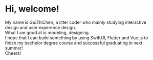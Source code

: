 # Hi, welcome! <br/>
My name is GuiZhiChen, a litter coder who mainly studying interactive design and user experence design.<br/>
What I am good at is modeling, designing.<br/>
I hope that I can build something by using SwiftUI, Flutter and Vue.js to finish my bachelor degree course and successful graduating in next summer!<br/>
Cheers! 
